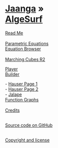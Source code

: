 [Jaanga](../index.html ) &raquo;<br>[AlgeSurf]( ./index.html )
===

<div id=rm >
	<a href=JavaScript:displayMD('#readme.md#rm'); >Read Me</a>
</div><br>

<div id=pe >
	<a href=JavaScript:displayMD('#./parametric-equations/r2/readme.md#pe'); >Parametric Equations</a>
</div>

<div><i class="fa fa-external-link"></i> <a href=http://jaanga.github.io/algesurf/parametric-equations/r2/readme-reader.html >Equation Browser</a></div>


<br>
<div id=mc >
	<a href=JavaScript:displayMD('#./marching-cubes/r2/readme.md#mc'); >Marching Cubes R2</a>
</div>

<i class="fa fa-external-link"></i> [Player]( http://jaanga.github.io/algesurf/marching-cubes/r2/1-Overview/Player.html )  
<i class="fa fa-external-link"></i> [Builder]( http://jaanga.github.io/algesurf/marching-cubes/r2/1-Overview/Builder.html )
<div id=ha1 >
- <a href=JavaScript:displayHTML('#./marching-cubes/r2/2-Hauser/1hauser.html#ha1'); >Hauser Page 1</a>
</div>
<div id=ha2 >
- <a href=JavaScript:displayHTML('#./marching-cubes/r2/3-Hauser/2hauser.html#ha1'); >Hauser Page 2</a>
</div>
<div id=ja >
- <a href=JavaScript:displayHTML('#./marching-cubes/r2/4-Jalape/1jalape.html#ja'); >Jalape</a>
</div>

<div id=fg >
<a href=JavaScript:displayMD('#./function-graphs/readme.md#fg'); >Function Graphs</a>
</div><br>

<div id=rm >
	<a href=JavaScript:displayMD('#credits.md#rm'); >Credits</a>
</div><br>

<i class='fa fa-github'></i> [Source code on GitHub]( https://github.com/jaanga/algesurf/ )  
<br>
 
<i class='fa fa-copy'></i> [Copyright and license]( https://github.com/jaanga/jaanga.github.io/blob/master/jaanga-copyright-and-mit-license.md )  
